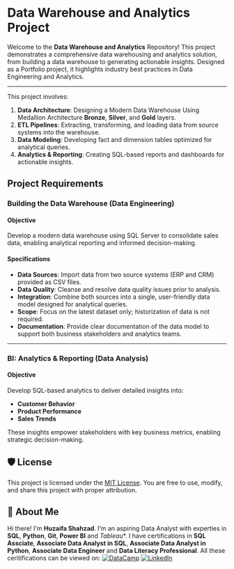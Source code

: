 # Data Warehouse and Analytics Project

Welcome to the **Data Warehouse and Analytics** Repository!
This project demonstrates a comprehensive data warehousing and analytics solution, from building a data warehouse to generating actionable insights. Designed as a Portfolio project, it highlights industry best practices in Data Engineering and Analytics.

----

This project involves:

1. **Data Architecture**: Designing a Modern Data Warehouse Using Medallion Architecture **Bronze**, **Silver**, and **Gold** layers.
2. **ETL Pipelines**: Extracting, transforming, and loading data from source systems into the warehouse.
3. **Data Modeling**: Developing fact and dimension tables optimized for analytical queries.
4. **Analytics & Reporting**: Creating SQL-based reports and dashboards for actionable insights.

## Project Requirements

### Building the Data Warehouse (Data Engineering)

#### Objective
Develop a modern data warehouse using SQL Server to consolidate sales data, enabling analytical reporting and informed decision-making.

#### Specifications
- **Data Sources**: Import data from two source systems (ERP and CRM) provided as CSV files.
- **Data Quality**: Cleanse and resolve data quality issues prior to analysis.
- **Integration**: Combine both sources into a single, user-friendly data model designed for analytical queries.
- **Scope**: Focus on the latest dataset only; historization of data is not required.
- **Documentation**: Provide clear documentation of the data model to support both business stakeholders and analytics teams.

---

### BI: Analytics & Reporting (Data Analysis)

#### Objective
Develop SQL-based analytics to deliver detailed insights into:
- **Customer Behavior**
- **Product Performance**
- **Sales Trends**

These insights empower stakeholders with key business metrics, enabling strategic decision-making. 

## 🛡️ License

This project is licensed under the [MIT License](LICENSE). You are free to use, modify, and share this project with proper attribution.

## 🌟 About Me

Hi there! I'm **Huzaifa Shahzad**. I’m an aspiring Data Analyst with experties in **SQL**, **Python**, **Git**, **Power BI** and *Tableau**. I have certifications in **SQL Assciate**,  **Associate Data Analyst in SQL**, **Associate Data Analyst in Python**, **Associate Data Engineer** and **Data Literacy Professional**. All these ceritifications can be viewed on:
[![DataCamp](https://img.shields.io/badge/DataCamp-0077B5?style=for-the-badge&logoColor=white)](https://www.datacamp.com/portfolio/huzaifaShahzad)
[![LinkedIn](https://img.shields.io/badge/LinkedIn-0077B5?style=for-the-badge&logo=linkedin&logoColor=white)](https://www.linkedin.com/in/huzaifashahzad)
